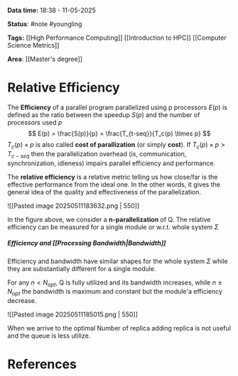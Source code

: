 **Data time:** 18:38 - 11-05-2025

**Status**: #note #youngling 

**Tags:** [[High Performance Computing]] [[Introduction to HPC]] [[Computer Science Metrics]]

**Area**: [[Master's degree]]
# Relative Efficiency

The **Efficiency** of a parallel program parallelized using p processors $E(p)$ is defined as the ratio between the speedup $S(p)$ and the number of processors used $p$
$$
E(p) = \frac{S(p)}{p} = \frac{T_{t-seq}}{T_c(p) \times p}
$$
$T_c(p) \times p$ is also called **cost of parallization** (or simply **cost**). If $T_c(p) \times p > T_{c-seq}$ then the parallelization overhead (is, communication, synchronization, idleness) impairs parallel efficiency and performance.

The **relative efficiency** is a relative metric telling us how close/far is the effective performance from the ideal one. In the other words, it gives the general idea of the quality and effectiveness of the parallelization.

![[Pasted image 20250511183632.png | 550]]

In the figure above, we consider a **n-parallelization** of Q. The relative efficiency can be measured for a single module or w.r.t. whole system $\Sigma$
##### Efficiency and [[Processing Bandwidth|Bandwidth]]
Efficiency and bandwidth have similar shapes for the whole system $\Sigma$ while they are substantially different for a single module.

For any $n < N_{opt}$, Q is fully utilized and its bandwidth increases, while $n \geq N_{opt}$ the bandwidth is maximum and constant but the module'a efficiency decrease.

![[Pasted image 20250511185015.png | 550]]

When we arrive to the optimal Number of replica adding replica is not useful and the queue is less utilize.
# References